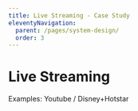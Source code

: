 ```yaml
---
title: Live Streaming - Case Study
eleventyNavigation:
  parent: /pages/system-design/
  order: 3
---
```


# Live Streaming

Examples: Youtube / Disney+Hotstar
